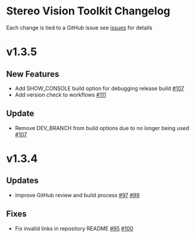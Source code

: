 # Stereo Vision Toolkit Changelog
Each change is tied to a GitHub issue see [issues](https://github.com/i3drobotics/stereo-vision-toolkit/issues) for details

# v1.3.5
## New Features
- Add SHOW_CONSOLE build option for debugging release build [#107](https://github.com/i3drobotics/stereo-vision-toolkit/issues/107)
- Add version check to workflows [#111](https://github.com/i3drobotics/stereo-vision-toolkit/issues/111)
## Update
- Remove DEV_BRANCH from build options due to no longer being used [#107](https://github.com/i3drobotics/stereo-vision-toolkit/issues/107)

# v1.3.4
## Updates
- Improve GitHub review and build process [#97](https://github.com/i3drobotics/stereo-vision-toolkit/issues/97) [#99](https://github.com/i3drobotics/stereo-vision-toolkit/issues/99)
## Fixes
- Fix invalid links in repository README [#95](https://github.com/i3drobotics/stereo-vision-toolkit/issues/95) [#100](https://github.com/i3drobotics/stereo-vision-toolkit/issues/100)
